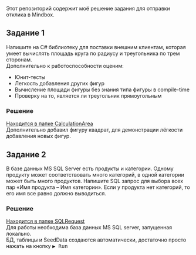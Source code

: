 Этот репозиторий содержит моё решение задания для отправки отклика в Mindbox.

## Задание 1
Напишите на C# библиотеку для поставки внешним клиентам, которая умеет вычислять площадь круга по радиусу и треугольника по трем сторонам. <br>
Дополнительно к работоспособности оценим:
- Юнит-тесты
- Легкость добавления других фигур
- Вычисление площади фигуры без знания типа фигуры в compile-time
- Проверку на то, является ли треугольник прямоугольным
### Решение
[Находится в папке CalculationArea](https://github.com/Star-Kuller/Mindbox/tree/master/CalculationArea) <br>
Дополнительно добавил фигуру квадрат, для демонстрации лёгкости добавления новых фигур.

## Задание 2
В базе данных MS SQL Server есть продукты и категории. Одному продукту может соответствовать много категорий, в одной категории может быть много продуктов. Напишите SQL запрос для выбора всех пар «Имя продукта – Имя категории». Если у продукта нет категорий, то его имя все равно должно выводиться.
### Решение
[Находится в папке SQLRequest](https://github.com/Star-Kuller/Mindbox/tree/master/SQLRequest) <br>
Для работы необходима база данных MS SQL server, запущенная локально. <br>
БД, таблицы и SeedData создаются автоматически, достаточно просто нажать на кнопку <kbd>▶ Run</kbd>
